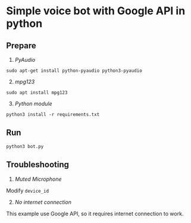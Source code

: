 # Simple voice bot with Google API in python

## Prepare

1. *PyAudio*
```
sudo apt-get install python-pyaudio python3-pyaudio
```

2. *mpg123*
```
sudo apt install mpg123
```

3. *Python module*
```
python3 install -r requirements.txt
```

## Run 

```
python3 bot.py
```

## Troubleshooting

1. *Muted Microphone*

Modify `device_id`

2. *No internet connection*

This example use Google API, so it requires internet connection to work.